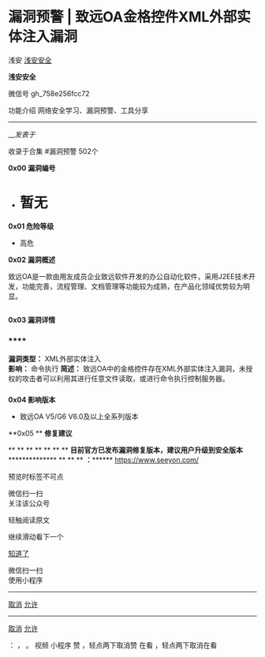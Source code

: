 #  漏洞预警 | 致远OA金格控件XML外部实体注入漏洞

浅安  [ 浅安安全 ](javascript:void\(0\);)

**浅安安全** ![]()

微信号 gh_758e256fcc72

功能介绍 网络安全学习、漏洞预警、工具分享

____

___发表于_

收录于合集 #漏洞预警 502个

**0x00 漏洞编号**

  * # 暂无

 **0x01 危险等级**

  * 高危  

 **0x02 漏洞概述**

致远OA是一款由用友成员企业致远软件开发的办公自动化软件，采用J2EE技术开发，功能完善，流程管理、文档管理等功能较为成熟，在产品化领域优势较为明显。

![]()

 **0x03 漏洞详情**

###

###  ****

 **漏洞类型：** XML外部实体注入  
 **影响：** 命令执行 **简述：**
致远OA中的金格控件存在XML外部实体注入漏洞，未授权的攻击者可以利用其进行任意文件读取，或进行命令执行控制服务器。

###

 **0x04 影响版本**

  * 致远OA V5/G6 V6.0及以上全系列版本

 **0x05  ** **修复建议**

 ** ** ** ** ** ** ** **目前官方已发布漏洞修复版本，建议用户升级到安全版本**************** ** ** **
**：******** https://www.seeyon.com/

  

预览时标签不可点

微信扫一扫  
关注该公众号

轻触阅读原文

继续滑动看下一个

[知道了](javascript:;)

微信扫一扫  
使用小程序

****

[取消](javascript:void\(0\);) [允许](javascript:void\(0\);)

****

[取消](javascript:void\(0\);) [允许](javascript:void\(0\);)

： ， 。   视频 小程序 赞 ，轻点两下取消赞 在看 ，轻点两下取消在看

